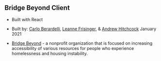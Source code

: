 ## Bridge Beyond Client

- Built with React

- Built by:
[Carlo Berardelli](https://carloberardelli.com/),
[Leanne Frisinger](https://leafrisinger.com/), &
[Andrew Hitchcock](https://github.com/thebialy)
January 2021

- [Bridge Beyond](https://www.bridgebeyond.org/) - a nonprofit organization that is focused on increasing accessibility of various resources for people who experience homelessness and housing instability.



